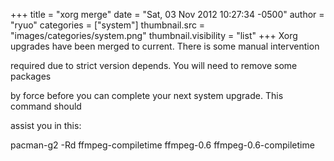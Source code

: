 +++
title = "xorg merge"
date = "Sat, 03 Nov 2012 10:27:34 -0500"
author = "ryuo"
categories = ["system"]
thumbnail.src = "images/categories/system.png"
thumbnail.visibility = "list"
+++
Xorg upgrades have been merged to current. There is some manual intervention  

 required due to strict version depends. You will need to remove some packages  

 by force before you can complete your next system upgrade. This command should  

 assist you in this:

 pacman-g2 -Rd ffmpeg-compiletime ffmpeg-0.6 ffmpeg-0.6-compiletime